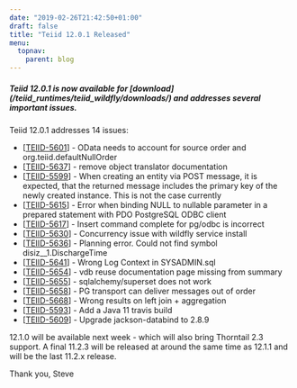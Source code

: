 ```yaml
---
date: "2019-02-26T21:42:50+01:00"
draft: false
title: "Teiid 12.0.1 Released"
menu:
  topnav:
    parent: blog
---
```


##### Teiid 12.0.1 is now available for [download] (/teiid_runtimes/teiid_wildfly/downloads/) and addresses several important issues.

<!--more-->

Teiid 12.0.1 addresses 14 issues:

<ul>
<li>[<a href='https://issues.jboss.org/browse/TEIID-5601'>TEIID-5601</a>] -         OData needs to account for source order and org.teiid.defaultNullOrder
</li>
<li>[<a href='https://issues.jboss.org/browse/TEIID-5637'>TEIID-5637</a>] -         remove object translator documentation
</li>
<li>[<a href='https://issues.jboss.org/browse/TEIID-5599'>TEIID-5599</a>] -         When creating an entity via POST message, it is expected, that the returned message includes the primary key of the newly created instance. This is not the case currently
</li>
<li>[<a href='https://issues.jboss.org/browse/TEIID-5615'>TEIID-5615</a>] -         Error when binding NULL to nullable parameter in a prepared statement with PDO PostgreSQL ODBC client
</li>
<li>[<a href='https://issues.jboss.org/browse/TEIID-5617'>TEIID-5617</a>] -         Insert command complete for pg/odbc is incorrect
</li>
<li>[<a href='https://issues.jboss.org/browse/TEIID-5630'>TEIID-5630</a>] -         Concurrency issue with wildfly service install
</li>
<li>[<a href='https://issues.jboss.org/browse/TEIID-5636'>TEIID-5636</a>] -         Planning error. Could not find symbol disiz__1.DischargeTime
</li>
<li>[<a href='https://issues.jboss.org/browse/TEIID-5641'>TEIID-5641</a>] -         Wrong Log Context in SYSADMIN.sql
</li>
<li>[<a href='https://issues.jboss.org/browse/TEIID-5654'>TEIID-5654</a>] -         vdb reuse documentation page missing from summary
</li>
<li>[<a href='https://issues.jboss.org/browse/TEIID-5655'>TEIID-5655</a>] -         sqlalchemy/superset does not work
</li>
<li>[<a href='https://issues.jboss.org/browse/TEIID-5658'>TEIID-5658</a>] -         PG transport can deliver messages out of order
</li>
<li>[<a href='https://issues.jboss.org/browse/TEIID-5668'>TEIID-5668</a>] -         Wrong results on left join + aggregation
</li>
<li>[<a href='https://issues.jboss.org/browse/TEIID-5593'>TEIID-5593</a>] -         Add a Java 11 travis build
</li>
<li>[<a href='https://issues.jboss.org/browse/TEIID-5609'>TEIID-5609</a>] -         Upgrade jackson-databind to 2.8.9
</li>
</ul>

12.1.0 will be available next week - which will also bring Thorntail 2.3 support. A final 11.2.3 will be released at around the same time as 12.1.1 and will be the last 11.2.x release.  

Thank you, Steve 
